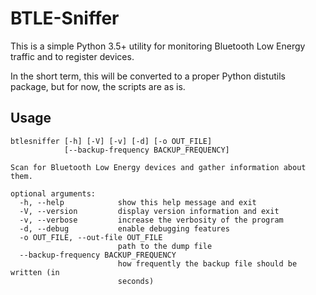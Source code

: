 # BTLE-Sniffer
This is a simple Python 3.5+ utility for monitoring Bluetooth Low Energy traffic and to register devices.

In the short term, this will be converted to a proper Python distutils package, but for now, the scripts are as is.

## Usage

    btlesniffer [-h] [-V] [-v] [-d] [-o OUT_FILE]
                [--backup-frequency BACKUP_FREQUENCY]

    Scan for Bluetooth Low Energy devices and gather information about them.

    optional arguments:
      -h, --help            show this help message and exit
      -V, --version         display version information and exit
      -v, --verbose         increase the verbosity of the program
      -d, --debug           enable debugging features
      -o OUT_FILE, --out-file OUT_FILE
                            path to the dump file
      --backup-frequency BACKUP_FREQUENCY
                            how frequently the backup file should be written (in
                            seconds)


